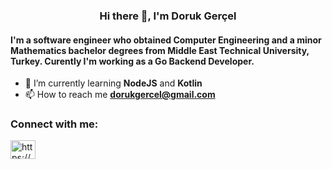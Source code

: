 <h3 align="center"> Hi there 👋, I'm Doruk Gerçel </h3>
<h4 align="left">I'm a software engineer who obtained Computer Engineering and a minor Mathematics bachelor degrees from Middle East Technical University, Turkey. Curently I'm working as a Go Backend Developer.</h3>

- 🌱 I’m currently learning **NodeJS** and **Kotlin**
- 📫 How to reach me **dorukgercel@gmail.com**


<h3 align="left">Connect with me:</h3>
<p align="left">
<a href="https://www.linkedin.com/in/doruk-gercel/" target="blank"><img align="center" src="https://raw.githubusercontent.com/rahuldkjain/github-profile-readme-generator/master/src/images/icons/Social/linked-in-alt.svg" alt="https://www.linkedin.com/in/doruk-gercel/" height="30" width="40" /></a>
</p>


<!--
**DorukGercel/DorukGercel** is a ✨ _special_ ✨ repository because its `README.md` (this file) appears on your GitHub profile.

Here are some ideas to get you started:

- 🔭 I’m currently working on ...
- 🌱 I’m currently learning ...
- 👯 I’m looking to collaborate on ...
- 🤔 I’m looking for help with ...
- 💬 Ask me about ...
- 📫 How to reach me: ...
- 😄 Pronouns: ...
- ⚡ Fun fact: ...
-->
